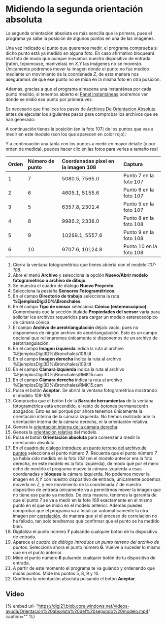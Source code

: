 # Midiendo la segunda orientación absoluta

La segunda orientación absoluta es más sencilla que la primera, pues el programa ya sabe la posición de algunos puntos en una de las imágenes.

Una vez indicado el punto que queremos medir, el programa comprueba si dicho punto está ya medido en alguna foto. En caso afirmativo bloqueará esa foto de modo que aunque movamos nuestro dispositivo de entrada \(ratón, topomouse, manivelas\) en _X,Y_ las imágenes no se moverán. Únicamente podremos mover la imagen donde el punto no fue medido mediante un movimiento de la coordenada _Z,_ de esta manera nos aseguramos de que ese punto no se mida en la misma foto en otra posición.

Además, gracias a que el programa almacena una instantánea por cada punto medido, si tenemos abierto el [Panel Instantáneas](https://github.com/digi21/docs/tree/7fc627c885c16fb88afc7cc05a6df2a2f4a54563/digi3d-net/primeros-pasos/comenzando-a-utilizar-digi3d.net/comenzando-con-la-ventana-fotogrametrica/sensor-camara-conica/untitled-11/orientacion-absoluta/PanelInstantaneas.html) podremos ver dónde se midió ese punto por primera vez.

Es necesario que finalices los pasos de [Archivos De Orientacion Absoluta](https://github.com/digi21/docs/tree/7fc627c885c16fb88afc7cc05a6df2a2f4a54563/digi3d-net/primeros-pasos/comenzando-a-utilizar-digi3d.net/comenzando-con-la-ventana-fotogrametrica/sensor-camara-conica/untitled-11/orientacion-absoluta/ArchivosDeOrientacionAbsoluta.html) antes de ejecutar los siguientes pasos para comprobar los archivos que se han generado:

A continuación tienes la posición \(en la foto 107\) de los puntos que vas a medir en este modelo \(son los que aparecen en color rojo\):

Y a continuación una tabla con los puntos a medir en mayor detalle \(y por orden de medida\), puedes hacer clic en las fotos para verlas a tamaño real

| Orden | Número de punto | Coordenadas píxel en la imagen 108 | Captura |
| :--- | :--- | :--- | :--- |
| 1 | 7 | 5080.5, 7565.0 | Punto 7 en la foto 107 |
| 2 | 6 | 4605.1, 5155.6 | Punto 6 en la foto 107 |
| 3 | 5 | 6357.8, 2301.4 | Punto 5 en la foto 107 |
| 4 | 8 | 9986.2, 2338.0 | Punto 8 en la foto 108 |
| 5 | 9 | 10269.1, 5557.6 | Punto 9 en la foto 108 |
| 6 | 10 | 9707.6, 10124.8 | Punto 10 en la foto 108 |

1. Cierra la ventana fotogramétrica que tienes abierta con el modelo _107-108_.
2. Abre el menú **Archivo** y selecciona la opción **Nuevo/Abrir modelo fotogramétrico o archivo de dibujo**.
3. Se muestra el cuadro de diálogo **Nuevo Proyecto**.
4. Selecciona la pestaña **Sensores Fotogramétricos**.
5. En el campo **Directorio de trabajo** selecciona la ruta **%EjemplosDigi3D%\Bronchales**.
6. En el campo **Tipo de sensor** selecciona **Cónico \(estereoscópico\)**. Comprobarás que la sección titulada **Propiedades del sensor** varía para solicitar los archivos requeridos para cargar un modelo estereoscópico de cámara cónica.      
7. El campo **Archivo de aerotriangulación** déjalo vacío, pues no disponemos de ningún archivo de aerotriangulación. Este es un campo opcional que rellenaremos únicamente si disponemos de un archivo de aerotriangulación.
8. En el campo **Imagen izquierda** indica la ruta al archivo %EjemplosDigi3D%\Bronchales\108.tif
9. En el campo **Imagen derecha** indica la ruta al archivo %EjemplosDigi3D%\Bronchales\109.tif
10. En el campo **Cámara izquierda** indica la ruta al archivo %EjemplosDigi3D%\Bronchales\RMK15.cam
11. En el campo **Cámara derecha** indica la ruta al archivo %EjemplosDigi3D%\Bronchales\RMK15.cam
12. Pulsa el botón **Aceptar**. Se abrirá la ventana fotogramétrica mostrando el modelo _108-109_.
13. Comprueba que el botón **I** de la **Barra de herramientas** de la ventana fotogramétrica está encendido, el resto de botones permanecerán apagados. Esto es así porque por ahora tenemos únicamente la orientación interna de la cámara izquierda. No hemos realizado aún la orientación interna de la cámara derecha, ni la orientación relativa.
14. Genera la [orientación interna de la cámara derecha](https://github.com/digi21/docs/tree/7fc627c885c16fb88afc7cc05a6df2a2f4a54563/digi3d-net/primeros-pasos/comenzando-a-utilizar-digi3d.net/comenzando-con-la-ventana-fotogrametrica/sensor-camara-conica/untitled-11/orientacion-absoluta/OrientacionInternaDeLaCamaraDerecha.html).
15. Genera la [orientación relativa](https://github.com/digi21/docs/tree/7fc627c885c16fb88afc7cc05a6df2a2f4a54563/digi3d-net/primeros-pasos/comenzando-a-utilizar-digi3d.net/comenzando-con-la-ventana-fotogrametrica/sensor-camara-conica/untitled-11/orientacion-absoluta/MidiendoLaOrientacionRelativaAutomaticamente.html) del modelo.
16. Pulsa el botón **Orientación absoluta** para comenzar a medir la orientación absoluta.
17. En el [cuadro de diálogo Introduce un punto terreno del archivo de puntos](https://github.com/digi21/docs/tree/7fc627c885c16fb88afc7cc05a6df2a2f4a54563/digi3d-net/primeros-pasos/comenzando-a-utilizar-digi3d.net/comenzando-con-la-ventana-fotogrametrica/sensor-camara-conica/untitled-11/orientacion-absoluta/CuadroDeDialogoIntroduceUnPuntoTerrenoDelArchivoDePuntos.html) selecciona el punto número **7**. Recuerda que el punto número _7_ ya había sido medido en la foto _108_ \(en el modelo anterior era la foto derecha, en este modelo es la foto izquierda\), de modo que por el mero echo de medirlo el programa mueve la cámara izquierda a esas coordenadas y **bloquea** la cámara izquierda. No podemos mover la imagen en _X,Y_ con nuestro dispositivo de entrada, únicamente podemos moverla en _Z_, y ese movimiento de la coordenada _Z_ de nuestro dispositivo de entrada únicamente va a permitirnos mover la imagen que no tiene ese punto ya medido. De esta manera, tenemos la garantía de que el punto _7_ se va a medir en la foto _108_ exactamente en el mismo punto en el que se midió en el modelo anterior. Además puedes comprobar que el programa va a localizar automáticamente la otra imagen por [correlación](midiendo-segunda-orientacion-absoluta.md), de manera que si el proceso de correlación no ha fallado, tan solo tendremos que confirmar que el punto se ha medido bien.
18. Digitaliza el punto número **7** pulsando cualquier botón de tu dispositivo de entrada.
19. Aparece el _cuadro de diálogo Introduce un punto terreno del archivo de puntos._ Selecciona ahora el punto número **6**. Vuelve a suceder lo mismo que en el punto anterior.
20. Mide el punto número **6** pulsando cualquier botón de tu dispositivo de entrada.
21. A partir de este momento el programa te va guiando y ordenando que midas puntos. Mide los puntos 5, 8, 9 y 10.
22. Confirma la orientación absoluta pulsando el botón **Aceptar**.

## Vídeo

{% embed url="https://digi21.blob.core.windows.net/videos-ayuda/Orientacion%20absoluta%20del%20segundo%20modelo.mp4" caption="" %}

